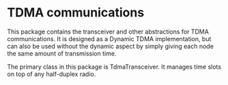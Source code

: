# TDMA communications

This package contains the transceiver and other abstractions for TDMA communications. It is designed as a Dynamic TDMA implementation, but can also be used without the dynamic aspect by simply giving each node the same amount of transmission time.

The primary class in this package is TdmaTransceiver. It manages time slots on top of any half-duplex radio.
